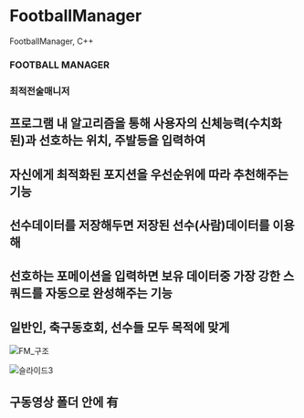 # FootballManager
FootballManager, C++

### FOOTBALL MANAGER
### 최적전술매니저


## 프로그램 내 알고리즘을 통해 사용자의 신체능력(수치화된)과 선호하는 위치, 주발등을 입력하여
## 자신에게 최적화된 포지션을 우선순위에 따라 추천해주는 기능

## 선수데이터를 저장해두면 저장된 선수(사람)데이터를 이용해
## 선호하는 포메이션을 입력하면 보유 데이터중 가장 강한 스쿼드를 자동으로 완성해주는 기능

## 일반인, 축구동호회, 선수들 모두 목적에 맞게 

![FM_구조](https://user-images.githubusercontent.com/34766471/117855423-6fdd2f00-b2c5-11eb-9179-400df5b5f069.png)

![슬라이드3](https://user-images.githubusercontent.com/34766471/117855648-a61aae80-b2c5-11eb-9a19-dc1f7bda7b88.JPG)

## 구동영상 폴더 안에 有
